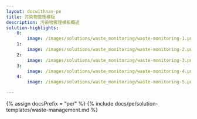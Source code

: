 ```yaml
---
layout: docwithnav-pe
title: 污染物管理模板
description: 污染物管理模板概述
solution-highlights:
    0:
        image: /images/solutions/waste_monitoring/waste-monitoring-1.png
    1:
        image: /images/solutions/waste_monitoring/waste-monitoring-2.png
    2:
        image: /images/solutions/waste_monitoring/waste-monitoring-3.png
    3:
        image: /images/solutions/waste_monitoring/waste-monitoring-4.png
    4:
        image: /images/solutions/waste_monitoring/waste-monitoring-5.png

---
```


{% assign docsPrefix = "pe/" %}
{% include docs/pe/solution-templates/waste-management.md %}